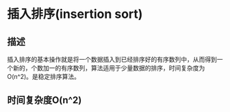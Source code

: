 # 插入排序(insertion sort)

## 描述

插入排序的基本操作就是将一个数据插入到已经排序好的有序数列中，从而得到一个新的，个数加一的有序数列，算法适用于少量数据的排序，时间复杂度为O(n^2)。是稳定排序算法。

## 时间复杂度O(n^2)